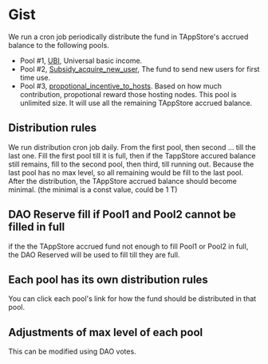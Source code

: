 # Gist

We run a cron job periodically distribute the fund in TAppStore's accrued balance to the following pools.

* Pool #1, [UBI](UBI.md), Universal basic income. 
* Pool #2, [Subsidy_acquire_new_user](Subsidy_acquire_new_user.md), The fund to send new users for first time use.
* Pool #3, [propotional_incentive_to_hosts](propotional_incentive_to_hosts.md). Based on how much contribution, propotional reward those hosting nodes. This pool is unlimited size. It will use all the remaining TAppStore accrued balance.

## Distribution rules

We run distribution cron job daily.
From the first pool, then second ... till the last one.
Fill the first pool till it is full, then if the TappStore accured balance still remains, fill to the second pool, then third, till running out. Because the last pool has no max level, so all remaining would be fill to the last pool. After the distribution, the TAppStore accrued balance should become minimal. (the minimal is a const value, could be 1 T)

## DAO Reserve fill if Pool1 and Pool2 cannot be filled in full

if the the TAppStore accrued fund not enough to fill Pool1 or Pool2 in full, the DAO Reserved will be used to fill till they are full.

## Each pool has its own distribution rules

You can click each pool's link for how the fund should be distributed in that pool.

## Adjustments of max level of each pool

This can be modified using DAO votes.
